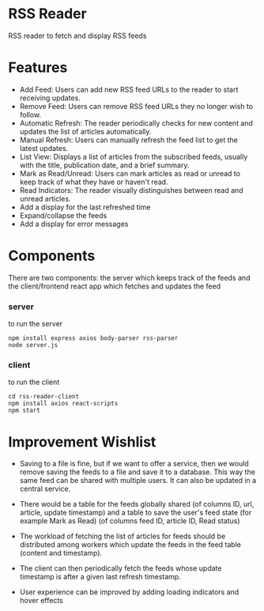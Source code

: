 # RSS Reader

RSS reader to fetch and display RSS feeds

# Features
-   Add Feed: Users can add new RSS feed URLs to the reader to start receiving updates.
-   Remove Feed: Users can remove RSS feed URLs they no longer wish to follow.
-   Automatic Refresh: The reader periodically checks for new content and updates the list of articles automatically.
-   Manual Refresh: Users can manually refresh the feed list to get the latest updates.
-   List View: Displays a list of articles from the subscribed feeds, usually with the title, publication date, and a brief summary.
-   Mark as Read/Unread: Users can mark articles as read or unread to keep track of what they have or haven't read.
-   Read Indicators: The reader visually distinguishes between read and unread articles.
-   Add a display for the last refreshed time
-   Expand/collapse the feeds
-   Add a display for error messages

# Components
There are two components: the server which keeps track of the feeds and the client/frontend 
react app which fetches and updates the feed

### server
to run the server

 ```
 npm install express axios body-parser rss-parser
 node server.js
 ```

### client
to run the client
 
```
cd rss-reader-client
npm install axios react-scripts 
npm start
```

# Improvement Wishlist
- Saving to a file is fine, but if we want to offer a service, then we would remove saving the feeds to a file and 
save it to a database. This way the same feed can be shared with multiple users. It can also be updated in a central service.

- There would be a table for the feeds globally shared (of columns ID, url, article, update timestamp) and a table to save the user's feed state (for example Mark as Read) (of columns feed ID, article ID, Read status)
- The workload of fetching the list of articles for feeds should be distributed among workers 
which update the feeds in the feed table (content and timestamp). 
- The client can then periodically fetch the feeds whose update timestamp is after a given last refresh timestamp. 
- User experience can be improved by adding loading indicators and hover effects
